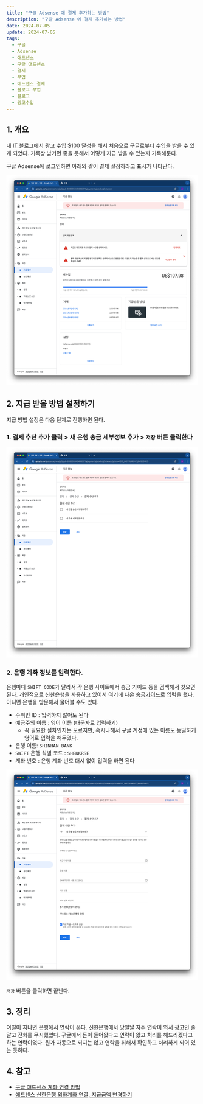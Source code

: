```yaml
---
title: "구글 Adsense 에 결제 추가하는 방법"
description: "구글 Adsense 에 결제 추가하는 방법"
date: 2024-07-05
update: 2024-07-05
tags:
  - 구글
  - Adsense
  - 애드센스
  - 구글 애드센스
  - 결제
  - 부업
  - 애드센스 결제
  - 블로그 부업
  - 블로그
  - 광고수입
---
```


## 1. 개요

내 [IT 블로그](https://blog.advenoh.pe.kr/)에서 광고 수입 $100 달성을 해서 처음으로 구글로부터 수입을 받을 수 있게 되었다. 기록상 남기면 좋을 듯해서 어떻게 지급 받을 수 있는지 기록해둔다.

구글 Adsense에 로그인하면 아래와 같이 결제 설정하라고 표시가 나타난다.

![image-20240705204223014](image-20240705204223014.png)

## 2. 지급 받을 방법 설정하기

지급 방법 설정은 다음 단계로 진행하면 된다.

### 1. 결제 추단 추가 클릭 > 새 은행 송금 세부정보 추가 > `저장` 버튼 클릭한다

![image-20240705204232250](image-20240705204232250.png)

### 2. 은행 계좌 정보를 입력한다.

은행마다 `SWIFT CODE`가 달라서 각 은행 사이트에서 송금 가이드 등을 검색해서 찾으면 된다. 개인적으로 신한은행을 사용하고 있어서 여기에 나온 [송금가이드](https://bank.shinhan.com/index.jsp#020503010200)로 입력을 했다. 아니면 은행을 방문해서 물어볼 수도 있다.

- 수취인 ID : 입력하지 않아도 된다
- 예금주의 이름 : 영어 이름 (대문자로 입력하기)
  - 꼭 필요한 절차인지는 모르지만, 혹시나해서 구글 계정에 있는 이름도 동일하게 영어로 입력을 해두었다.
- 은행 이름: `SHINHAN BANK`
- `SWIFT` 은행 식별 코드 : `SHBKKRSE`
- 계좌 번호 : 은행 계좌 번호 대시 없이 입력을 하면 된다

![image-20240705204240536](image-20240705204240536.png)

`저장` 버튼을 클릭하면 끝난다.

## 3. 정리

며칠이 지나면 은행에서 연락이 온다. 신한은행에서 당일날 자주 연락이 와서 광고인 줄 알고 전화를 무시했었다. 구글에서 돈이 들어왔다고 연락이 왔고 처리를 해드리겠다고 하는 연락이었다. 뭔가 자동으로 되지는 않고 연락을 취해서 확인하고 처리하게 되어 있는 듯하다.

## 4. 참고

- [구글 애드센스 계좌 연결 방법](https://winters-story.tistory.com/entry/%EA%B5%AC%EA%B8%80%EC%95%A0%EB%93%9C%EC%84%BC%EC%8A%A4-%EA%B3%84%EC%A2%8C%EC%97%B0%EA%B2%B0%EB%B0%A9%EB%B2%95#google_vignette)
- [애드센스 신한은행 외화계좌 연결, 지급금액 변경하기](https://juicy-story.com/entry/애드센스-신한은행-외화계좌-연결-지급금액-변경하기#google_vignette)
